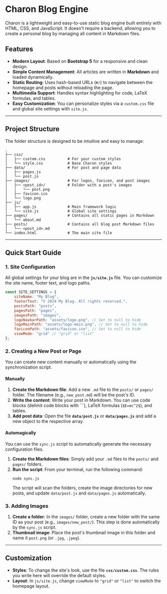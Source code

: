 # Charon Blog Engine

Charon is a lightweight and easy-to-use static blog engine built entirely with HTML, CSS, and JavaScript. It doesn't require a backend, allowing you to create a personal blog by managing all content in Markdown files.

## Features

* **Modern Layout**: Based on **Bootstrap 5** for a responsive and clean design.
* **Simple Content Management**: All articles are written in **Markdown** and loaded dynamically.
* **Static Routing**: Uses hash-based URLs (`#/`) to navigate between the homepage and posts without reloading the page.
* **Multimedia Support**: Handles syntax highlighting for code, LaTeX formulas, and tables.
* **Easy Customization**: You can personalize styles via a `custom.css` file and global site settings with `site.js`.

---

## Project Structure

The folder structure is designed to be intuitive and easy to manage:

```
.
├── css/
│   ├── custom.css          # For your custom styles
│   └── style.css           # Base Charon styles
├── data/                   # For post and page data
│   ├── pages.js            
│   └── post.js             
├── images/                 # For logos, favicon, and post images
│   ├── <post_id>/          # Folder with a post's images
│   │   └── post.png
│   ├── favicon.ico
│   └── logo.png
├── js/
│   ├── app.js              # Main framework logic
│   └── site.js             # Global site settings
├── pages/                  # Contains all static pages in Markdown
│   └── about.md
├── posts/                  # Contains all blog post Markdown files
│   └── <post_id>.md
└── index.html              # The main site file
```

---

## Quick Start Guide

### 1. Site Configuration

All global settings for your blog are in the **`js/site.js`** file. You can customize the site name, footer text, and logo paths.

```javascript
const SITE_SETTINGS = {
    siteName: "My Blog",
    footerText: "© 2024 My Blog. All rights reserved.",
    postsPath: "posts",
    pagesPath: "pages",
    imagesPath: "images",
    logoNavbarPath: "assets/logo.png", // Set to null to hide
    logoMainPath: "assets/logo-main.png", // Set to null to hide
    faviconPath: "assets/favicon.ico", // Set to null to hide
    viewMode: "grid" // "grid" or "list"
};
```

### 2. Creating a New Post or Page

You can create new content manually or automatically using the synchronization script.

#### Manually
1.  **Create the Markdown file**: Add a new `.md` file to the `posts/` or `pages/` folder. The filename (e.g., `new_post.md`) will be the post's ID.
2.  **Write the content**: Write your post in Markdown. You can use code blocks (delimit code blocks with ```), LaTeX formulas (`$E=mc^2$`), and tables.
3.  **Add post data**: Open the file **`data/post.js`** or **`data/pages.js`** and add a new object to the respective array.


#### Automagically
You can use the `sync.js` script to automatically generate the necessary configuration files.

1.  **Create the Markdown files**: Simply add your `.md` files to the `posts/` and `pages/` folders.
2.  **Run the script**: From your terminal, run the following command:
    ```
    node sync.js
    ```
    The script will scan the folders, create the image directories for new posts, and update `data/post.js` and `data/pages.js` automatically.

### 3. Adding Images

1.  **Create a folder**: In the `images/` folder, create a new folder with the same ID as your post (e.g., `images/new_post/`). This step is done automatically by the `sync.js` script.
2.  **Thumbnail image**: Place the post's thumbnail image in this folder and name it `post.png` (or `.jpg`, `.jpeg`).

---

## Customization

* **Styles**: To change the site's look, use the file **`css/custom.css`**. The rules you write here will override the default styles.
* **Layout**: In `js/site.js`, change `viewMode` to `"grid"` or `"list"` to switch the homepage layout.

